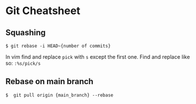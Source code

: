 # Git Cheatsheet

## Squashing
`$ git rebase -i HEAD~{number of commits}`

In vim find and replace `pick` with `s` except the first one.
Find and replace like so: `:%s/pick/s` 

## Rebase on main branch
`$  git pull origin {main_branch} --rebase` 
